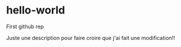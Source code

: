 # hello-world
First github rep

Juste une description pour faire croire que j'ai fait une modification!!
